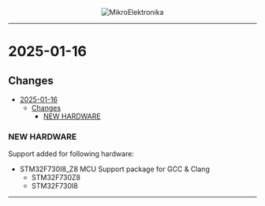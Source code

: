 <p align="center">
  <img src="http://www.mikroe.com/img/designs/beta/logo_small.png?raw=true" alt="MikroElektronika"/>
</p>

---

# 2025-01-16

## Changes

- [2025-01-16](#2025-01-16)
  - [Changes](#changes)
    - [NEW HARDWARE](#new-hardware)

### NEW HARDWARE

Support added for following hardware:

- STM32F730I8_Z8 MCU Support package for GCC & Clang
  - STM32F730Z8
  - STM32F730I8

---
